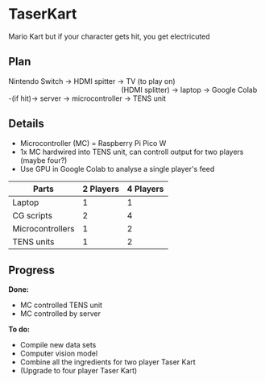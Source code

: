 # TaserKart

Mario Kart but if your character gets hit, you get electricuted


## Plan

Nintendo Switch -> HDMI spitter -> TV (to play on)<br>
                (HDMI splitter) -> laptop -> Google Colab -(if hit)-> server -> microcontroller -> TENS unit


## Details
- Microcontroller (MC) = Raspberry Pi Pico W
- 1x MC hardwired into TENS unit, can controll output for two players (maybe four?)
- Use GPU in Google Colab to analyse a single player's feed



| Parts  | 2 Players     | 4 Players |
|--------------|-----------|------------|
| Laptop | 1 | 1  |
| CG scripts| 2  |  4  |
|Microcontrollers | 1 | 2 |
|TENS units | 1 | 2 |



## Progress

**Done:**
- MC controlled TENS unit
- MC controlled by server

**To do:**
- Compile new data sets
- Computer vision model
- Combine all the ingredients for two player Taser Kart
- (Upgrade to four player Taser Kart)